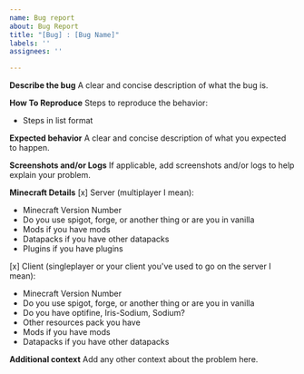 ```yaml
---
name: Bug report
about: Bug Report
title: "[Bug] : [Bug Name]"
labels: ''
assignees: ''

---
```


**Describe the bug**
A clear and concise description of what the bug is.

**How To Reproduce**
Steps to reproduce the behavior:
  - Steps in list format

**Expected behavior**
A clear and concise description of what you expected to happen.

**Screenshots and/or Logs**
If applicable, add screenshots and/or logs to help explain your problem.

**Minecraft Details**
[x] Server (multiplayer I mean):
  - Minecraft Version Number
  - Do you use spigot, forge, or another thing or are you in vanilla
  - Mods if you have mods
  - Datapacks if you have other datapacks
  - Plugins if you have plugins

[x] Client (singleplayer or your client you've used to go on the server I mean):
  - Minecraft Version Number
  - Do you use spigot, forge, or another thing or are you in vanilla
  - Do you have optifine, Iris-Sodium, Sodium?
  - Other resources pack you have
  - Mods if you have mods
  - Datapacks if you have other datapacks

**Additional context**
Add any other context about the problem here.
